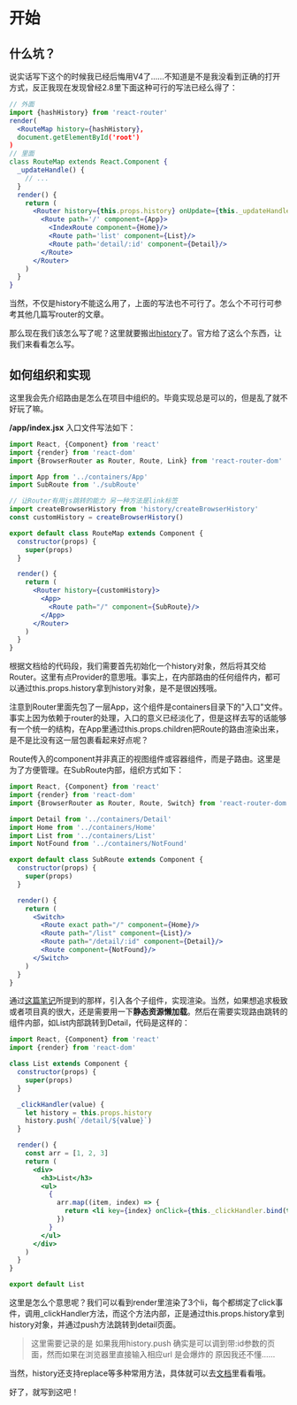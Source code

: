 # 开始

## 什么坑？
说实话写下这个的时候我已经后悔用V4了……不知道是不是我没看到正确的打开方式，反正我现在发现曾经2.8里下面这种可行的写法已经么得了：
```jsx harmony
// 外面
import {hashHistory} from 'react-router'
render(
  <RouteMap history={hashHistory},
  document.getElementById('root')
)
// 里面
class RouteMap extends React.Component {
  _updateHandle() {
    // ...
  }
  render() {
    return (
      <Router history={this.props.history} onUpdate={this._updateHandle.bind(this)}>
        <Route path='/' component={App}>
          <IndexRoute component={Home}/>
          <Route path='list' component={List}/>
          <Route path='detail/:id' component={Detail}/>                 <Route path='*' component={NotFound}/>
        </Route>
      </Router>
    )
  }
}
```
当然，不仅是history不能这么用了，上面的写法也不可行了。怎么个不可行可参考其他几篇写router的文章。

那么现在我们该怎么写了呢？这里就要搬出[history](https://github.com/ReactTraining/history)了。官方给了这么个东西，让我们来看看怎么写。

## 如何组织和实现

这里我会先介绍路由是怎么在项目中组织的。毕竟实现总是可以的，但是乱了就不好玩了嘛。

**/app/index.jsx**
入口文件写法如下：
```jsx harmony
import React, {Component} from 'react'
import {render} from 'react-dom'
import {BrowserRouter as Router, Route, Link} from 'react-router-dom'

import App from '../containers/App'
import SubRoute from './subRoute'

// 让Router有用js跳转的能力 另一种方法是link标签
import createBrowserHistory from 'history/createBrowserHistory'
const customHistory = createBrowserHistory()

export default class RouteMap extends Component {
  constructor(props) {
    super(props)
  }

  render() {
    return (
      <Router history={customHistory}>
        <App>
          <Route path="/" component={SubRoute}/>
        </App>
      </Router>
    )
  }
}
```
根据文档给的代码段，我们需要首先初始化一个history对象，然后将其交给Router。这里有点Provider的意思哦。事实上，在内部路由的任何组件内，都可以通过this.props.history拿到history对象，是不是很凶残哦。

注意到Router里面先包了一层App，这个组件是containers目录下的"入口"文件。事实上因为依赖于router的处理，入口的意义已经淡化了，但是这样去写的话能够有一个统一的结构，在App里通过this.props.children把Route的路由渲染出来，是不是比没有这一层包裹看起来好点呢？

Route传入的component并非真正的视图组件或容器组件，而是子路由。这里是为了方便管理。在SubRoute内部，组织方式如下：
```jsx harmony
import React, {Component} from 'react'
import {render} from 'react-dom'
import {BrowserRouter as Router, Route, Switch} from 'react-router-dom'

import Detail from '../containers/Detail'
import Home from '../containers/Home'
import List from '../containers/List'
import NotFound from '../containers/NotFound'

export default class SubRoute extends Component {
  constructor(props) {
    super(props)
  }

  render() {
    return (
      <Switch>
        <Route exact path="/" component={Home}/>
        <Route path="/list" component={List}/>
        <Route path="/detail/:id" component={Detail}/>
        <Route component={NotFound}/>
      </Switch>
    )
  }
}
```

通过[这篇笔记](./react-routerV4的Page%20Not%20Found该怎么做.md)所提到的那样，引入各个子组件，实现渲染。当然，如果想追求极致或者项目真的很大，还是需要用一下**静态资源懒加载**。然后在需要实现路由跳转的组件内部，如List内部跳转到Detail，代码是这样的：

```jsx harmony
import React, {Component} from 'react'
import {render} from 'react-dom'

class List extends Component {
  constructor(props) {
    super(props)
  }

  _clickHandler(value) {
    let history = this.props.history
    history.push(`/detail/${value}`)
  }

  render() {
    const arr = [1, 2, 3]
    return (
      <div>
        <h3>List</h3>
        <ul>
          {
            arr.map((item, index) => {
              return <li key={index} onClick={this._clickHandler.bind(this, item)}>JS jump to /detail/{item}</li>
            })
          }
        </ul>
      </div>
    )
  }
}

export default List
```

这里是怎么个意思呢？我们可以看到render里渲染了3个li，每个都绑定了click事件，调用_clickHandler方法，而这个方法内部，正是通过this.props.history拿到history对象，并通过push方法跳转到detail页面。

> 这里需要记录的是 如果我用history.push 确实是可以调到带:id参数的页面，然而如果在浏览器里直接输入相应url 是会爆炸的 原因我还不懂……

当然，history还支持replace等多种常用方法，具体就可以去[文档](https://github.com/ReactTraining/history)里看看哦。

好了，就写到这吧！

